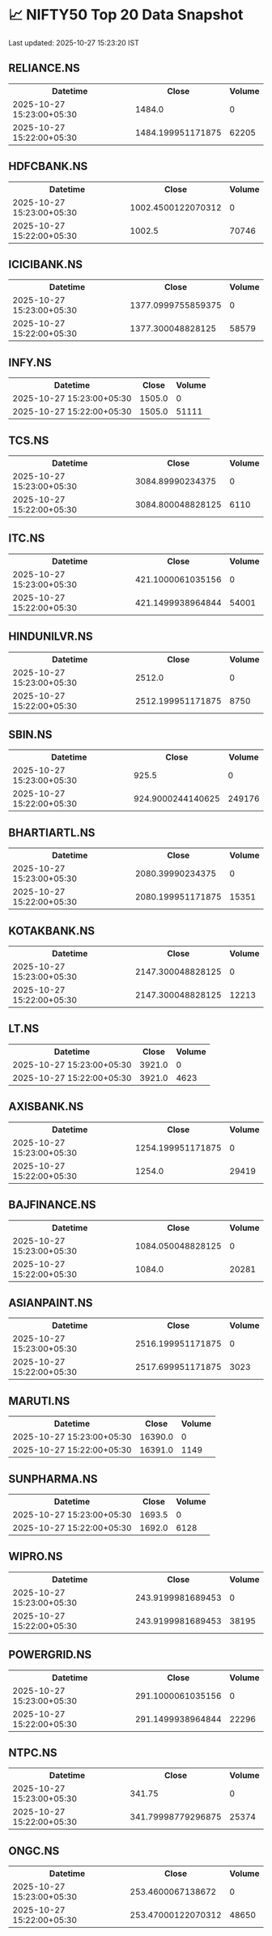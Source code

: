 # 📈 NIFTY50 Top 20 Data Snapshot

Last updated: 2025-10-27 15:23:20 IST

## RELIANCE.NS

<table>
  <tr><th>Datetime</th><th>Close</th><th>Volume</th></tr>
  <tr><td>2025-10-27 15:23:00+05:30</td><td>1484.0</td><td>0</td></tr>
  <tr><td>2025-10-27 15:22:00+05:30</td><td>1484.199951171875</td><td>62205</td></tr>
</table>

## HDFCBANK.NS

<table>
  <tr><th>Datetime</th><th>Close</th><th>Volume</th></tr>
  <tr><td>2025-10-27 15:23:00+05:30</td><td>1002.4500122070312</td><td>0</td></tr>
  <tr><td>2025-10-27 15:22:00+05:30</td><td>1002.5</td><td>70746</td></tr>
</table>

## ICICIBANK.NS

<table>
  <tr><th>Datetime</th><th>Close</th><th>Volume</th></tr>
  <tr><td>2025-10-27 15:23:00+05:30</td><td>1377.0999755859375</td><td>0</td></tr>
  <tr><td>2025-10-27 15:22:00+05:30</td><td>1377.300048828125</td><td>58579</td></tr>
</table>

## INFY.NS

<table>
  <tr><th>Datetime</th><th>Close</th><th>Volume</th></tr>
  <tr><td>2025-10-27 15:23:00+05:30</td><td>1505.0</td><td>0</td></tr>
  <tr><td>2025-10-27 15:22:00+05:30</td><td>1505.0</td><td>51111</td></tr>
</table>

## TCS.NS

<table>
  <tr><th>Datetime</th><th>Close</th><th>Volume</th></tr>
  <tr><td>2025-10-27 15:23:00+05:30</td><td>3084.89990234375</td><td>0</td></tr>
  <tr><td>2025-10-27 15:22:00+05:30</td><td>3084.800048828125</td><td>6110</td></tr>
</table>

## ITC.NS

<table>
  <tr><th>Datetime</th><th>Close</th><th>Volume</th></tr>
  <tr><td>2025-10-27 15:23:00+05:30</td><td>421.1000061035156</td><td>0</td></tr>
  <tr><td>2025-10-27 15:22:00+05:30</td><td>421.1499938964844</td><td>54001</td></tr>
</table>

## HINDUNILVR.NS

<table>
  <tr><th>Datetime</th><th>Close</th><th>Volume</th></tr>
  <tr><td>2025-10-27 15:23:00+05:30</td><td>2512.0</td><td>0</td></tr>
  <tr><td>2025-10-27 15:22:00+05:30</td><td>2512.199951171875</td><td>8750</td></tr>
</table>

## SBIN.NS

<table>
  <tr><th>Datetime</th><th>Close</th><th>Volume</th></tr>
  <tr><td>2025-10-27 15:23:00+05:30</td><td>925.5</td><td>0</td></tr>
  <tr><td>2025-10-27 15:22:00+05:30</td><td>924.9000244140625</td><td>249176</td></tr>
</table>

## BHARTIARTL.NS

<table>
  <tr><th>Datetime</th><th>Close</th><th>Volume</th></tr>
  <tr><td>2025-10-27 15:23:00+05:30</td><td>2080.39990234375</td><td>0</td></tr>
  <tr><td>2025-10-27 15:22:00+05:30</td><td>2080.199951171875</td><td>15351</td></tr>
</table>

## KOTAKBANK.NS

<table>
  <tr><th>Datetime</th><th>Close</th><th>Volume</th></tr>
  <tr><td>2025-10-27 15:23:00+05:30</td><td>2147.300048828125</td><td>0</td></tr>
  <tr><td>2025-10-27 15:22:00+05:30</td><td>2147.300048828125</td><td>12213</td></tr>
</table>

## LT.NS

<table>
  <tr><th>Datetime</th><th>Close</th><th>Volume</th></tr>
  <tr><td>2025-10-27 15:23:00+05:30</td><td>3921.0</td><td>0</td></tr>
  <tr><td>2025-10-27 15:22:00+05:30</td><td>3921.0</td><td>4623</td></tr>
</table>

## AXISBANK.NS

<table>
  <tr><th>Datetime</th><th>Close</th><th>Volume</th></tr>
  <tr><td>2025-10-27 15:23:00+05:30</td><td>1254.199951171875</td><td>0</td></tr>
  <tr><td>2025-10-27 15:22:00+05:30</td><td>1254.0</td><td>29419</td></tr>
</table>

## BAJFINANCE.NS

<table>
  <tr><th>Datetime</th><th>Close</th><th>Volume</th></tr>
  <tr><td>2025-10-27 15:23:00+05:30</td><td>1084.050048828125</td><td>0</td></tr>
  <tr><td>2025-10-27 15:22:00+05:30</td><td>1084.0</td><td>20281</td></tr>
</table>

## ASIANPAINT.NS

<table>
  <tr><th>Datetime</th><th>Close</th><th>Volume</th></tr>
  <tr><td>2025-10-27 15:23:00+05:30</td><td>2516.199951171875</td><td>0</td></tr>
  <tr><td>2025-10-27 15:22:00+05:30</td><td>2517.699951171875</td><td>3023</td></tr>
</table>

## MARUTI.NS

<table>
  <tr><th>Datetime</th><th>Close</th><th>Volume</th></tr>
  <tr><td>2025-10-27 15:23:00+05:30</td><td>16390.0</td><td>0</td></tr>
  <tr><td>2025-10-27 15:22:00+05:30</td><td>16391.0</td><td>1149</td></tr>
</table>

## SUNPHARMA.NS

<table>
  <tr><th>Datetime</th><th>Close</th><th>Volume</th></tr>
  <tr><td>2025-10-27 15:23:00+05:30</td><td>1693.5</td><td>0</td></tr>
  <tr><td>2025-10-27 15:22:00+05:30</td><td>1692.0</td><td>6128</td></tr>
</table>

## WIPRO.NS

<table>
  <tr><th>Datetime</th><th>Close</th><th>Volume</th></tr>
  <tr><td>2025-10-27 15:23:00+05:30</td><td>243.9199981689453</td><td>0</td></tr>
  <tr><td>2025-10-27 15:22:00+05:30</td><td>243.9199981689453</td><td>38195</td></tr>
</table>

## POWERGRID.NS

<table>
  <tr><th>Datetime</th><th>Close</th><th>Volume</th></tr>
  <tr><td>2025-10-27 15:23:00+05:30</td><td>291.1000061035156</td><td>0</td></tr>
  <tr><td>2025-10-27 15:22:00+05:30</td><td>291.1499938964844</td><td>22296</td></tr>
</table>

## NTPC.NS

<table>
  <tr><th>Datetime</th><th>Close</th><th>Volume</th></tr>
  <tr><td>2025-10-27 15:23:00+05:30</td><td>341.75</td><td>0</td></tr>
  <tr><td>2025-10-27 15:22:00+05:30</td><td>341.79998779296875</td><td>25374</td></tr>
</table>

## ONGC.NS

<table>
  <tr><th>Datetime</th><th>Close</th><th>Volume</th></tr>
  <tr><td>2025-10-27 15:23:00+05:30</td><td>253.4600067138672</td><td>0</td></tr>
  <tr><td>2025-10-27 15:22:00+05:30</td><td>253.47000122070312</td><td>48650</td></tr>
</table>

